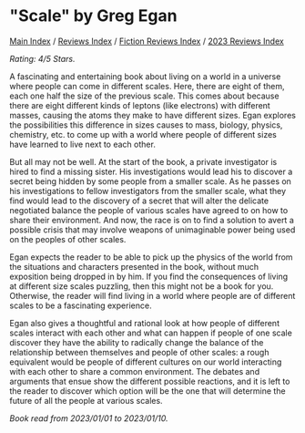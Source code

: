 # "Scale" by Greg Egan

[Main Index](../../../README.md) / [Reviews Index](../../README.md) / [Fiction Reviews Index](../README.md) / [2023 Reviews Index](README.md)

*Rating: 4/5 Stars.*

A fascinating and entertaining book about living on a world in a universe where people can come in different scales. Here, there are eight of them, each one half the size of the previous scale. This comes about because there are eight different kinds of leptons (like electrons) with different masses, causing the atoms they make to have different sizes. Egan explores the possibilities this difference in sizes causes to mass, biology, physics, chemistry, etc. to come up with a world where people of different sizes have learned to live next to each other.

But all may not be well. At the start of the book, a private investigator is hired to find a missing sister. His investigations would lead his to discover a secret being hidden by some people from a smaller scale. As he passes on his investigations to fellow investigators from the smaller scale, what they find would lead to the discovery of a secret that will alter the delicate negotiated balance the people of various scales have agreed to on how to share their environment. And now, the race is on to find a solution to avert a possible crisis that may involve weapons of unimaginable power being used on the peoples of other scales.

Egan expects the reader to be able to pick up the physics of the world from the situations and characters presented in the book, without much exposition being dropped in by him. If you find the consequences of living at different size scales puzzling, then this might not be a book for you. Otherwise, the reader will find living in a world where people are of different scales to be a fascinating experience.

Egan also gives a thoughtful and rational look at how people of different scales interact with each other and what can happen if people of one scale discover they have the ability to radically change the balance of the relationship between themselves and people of other scales: a rough equivalent would be people of different cultures on our world interacting with each other to share a common environment. The debates and arguments that ensue show the different possible reactions, and it is left to the reader to discover which option will be the one that will determine the future of all the people at various scales.

*Book read from 2023/01/01 to 2023/01/10.*
